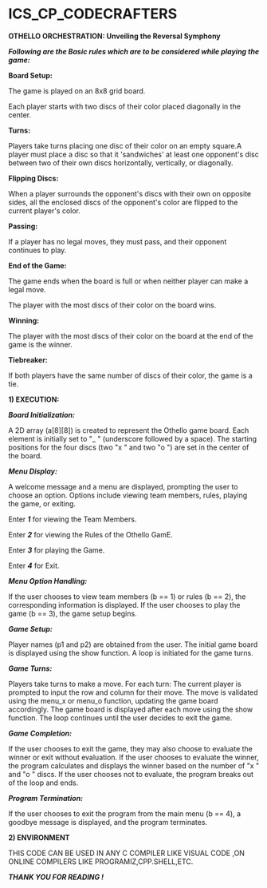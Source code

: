 # ICS_CP_CODECRAFTERS

**OTHELLO ORCHESTRATION:  Unveiling the Reversal Symphony**

***Following are the Basic rules which are to be considered while playing the game:***

**Board Setup:**

The game is played on an 8x8 grid board.

Each player starts with two discs of their color placed diagonally in the center.

**Turns:**

Players take turns placing one disc of their color on an empty square.A player must place a disc so that it 'sandwiches' at least one opponent's disc between two of their own discs horizontally, vertically, or diagonally.

**Flipping Discs:**

When a player surrounds the opponent's discs with their own on opposite sides, all the enclosed discs of the opponent's color are flipped to the current player's color.

**Passing:**

If a player has no legal moves, they must pass, and their opponent continues to play.

**End of the Game:**

The game ends when the board is full or when neither player can make a legal move.

The player with the most discs of their color on the board wins.

**Winning:**

The player with the most discs of their color on the board at the end of the game is the winner.

**Tiebreaker:**

If both players have the same number of discs of their color, the game is a tie.

**1) EXECUTION:**

***Board Initialization:***

A 2D array (a[8][8]) is created to represent the Othello game board. Each element is initially set to "_ " (underscore followed by a space).
The starting positions for the four discs (two "x " and two "o ") are set in the center of the board.

***Menu Display:***

A welcome message and a menu are displayed, prompting the user to choose an option.
Options include viewing team members, rules, playing the game, or exiting.

Enter ***1*** for viewing the Team Members.

Enter ***2*** for viewing the Rules of the Othello GamE.

Enter ***3*** for playing the Game.

Enter ***4*** for Exit.

***Menu Option Handling:***

If the user chooses to view team members (b == 1) or rules (b == 2), the corresponding information is displayed.
If the user chooses to play the game (b == 3), the game setup begins.

***Game Setup:***

Player names (p1 and p2) are obtained from the user.
The initial game board is displayed using the show function.
A loop is initiated for the game turns.

***Game Turns:***

Players take turns to make a move. For each turn:
The current player is prompted to input the row and column for their move.
The move is validated using the menu_x or menu_o function, updating the game board accordingly.
The game board is displayed after each move using the show function.
The loop continues until the user decides to exit the game.

***Game Completion:***

If the user chooses to exit the game, they may also choose to evaluate the winner or exit without evaluation.
If the user chooses to evaluate the winner, the program calculates and displays the winner based on the number of "x " and "o " discs.
If the user chooses not to evaluate, the program breaks out of the loop and ends.

***Program Termination:***

If the user chooses to exit the program from the main menu (b == 4), a goodbye message is displayed, and the program terminates.

**2) ENVIRONMENT**

THIS CODE CAN BE USED IN ANY C COMPILER LIKE VISUAL CODE ,ON ONLINE COMPILERS LIKE PROGRAMIZ,CPP.SHELL,ETC.

  ***THANK YOU FOR READING !***
